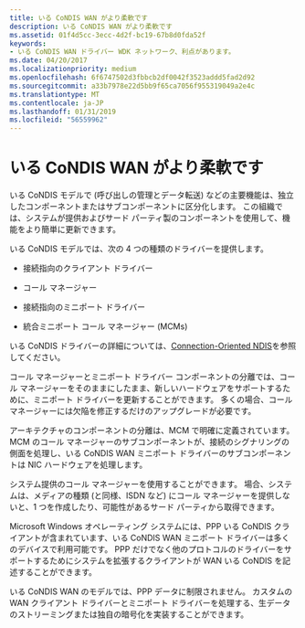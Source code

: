 ```yaml
---
title: いる CoNDIS WAN がより柔軟です
description: いる CoNDIS WAN がより柔軟です
ms.assetid: 01f4d5cc-3ecc-4d2f-bc19-67b8d0fda52f
keywords:
- いる CoNDIS WAN ドライバー WDK ネットワーク、利点があります。
ms.date: 04/20/2017
ms.localizationpriority: medium
ms.openlocfilehash: 6f6747502d3fbbcb2df0042f3523addd5fad2d92
ms.sourcegitcommit: a33b7978e22d5bb9f65ca7056f955319049a2e4c
ms.translationtype: MT
ms.contentlocale: ja-JP
ms.lasthandoff: 01/31/2019
ms.locfileid: "56559962"
---
```

# <a name="condis-wan-is-more-flexible"></a>いる CoNDIS WAN がより柔軟です





いる CoNDIS モデルで (呼び出しの管理とデータ転送) などの主要機能は、独立したコンポーネントまたはサブコンポーネントに区分化します。 この組織では、システムが提供およびサード パーティ製のコンポーネントを使用して、機能をより簡単に更新できます。

いる CoNDIS モデルでは、次の 4 つの種類のドライバーを提供します。

-   接続指向のクライアント ドライバー

-   コール マネージャー

-   接続指向のミニポート ドライバー

-   統合ミニポート コール マネージャー (MCMs)

いる CoNDIS ドライバーの詳細については、[Connection-Oriented NDIS](connection-oriented-ndis.md)を参照してください。

コール マネージャーとミニポート ドライバー コンポーネントの分離では、コール マネージャーをそのままにしたまま、新しいハードウェアをサポートするために、ミニポート ドライバーを更新することができます。 多くの場合、コール マネージャーには欠陥を修正するだけのアップグレードが必要です。

アーキテクチャのコンポーネントの分離は、MCM で明確に定義されています。 MCM のコール マネージャーのサブコンポーネントが、接続のシグナリングの側面を処理し、いる CoNDIS WAN ミニポート ドライバーのサブコンポーネントは NIC ハードウェアを処理します。

システム提供のコール マネージャーを使用することができます。 場合、システムは、メディアの種類 (と同様、ISDN など) にコール マネージャーを提供しないと、1 つを作成したり、可能性があるサード パーティから取得できます。

Microsoft Windows オペレーティング システムには、PPP いる CoNDIS クライアントが含まれています、いる CoNDIS WAN ミニポート ドライバーは多くのデバイスで利用可能です。 PPP だけでなく他のプロトコルのドライバーをサポートするためにシステムを拡張するクライアントが WAN いる CoNDIS を記述することができます。

いる CoNDIS WAN のモデルでは、PPP データに制限されません。 カスタムの WAN クライアント ドライバーとミニポート ドライバーを処理する、生データのストリーミングまたは独自の暗号化を実装することができます。

 

 





